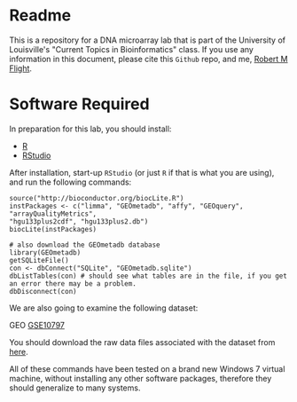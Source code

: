 # Readme

This is a repository for a DNA microarray lab that is part of the University of 
Louisville's "Current Topics in Bioinformatics" class. If you use any information
in this document, please cite this `Github` repo, and me, [Robert M Flight](http://robertmflight.blogspot.com).

# Software Required

In preparation for this lab, you should install:

 * [R](http://r-project.org)
 * [RStudio](http://rstudio.org)

After installation, start-up `RStudio` (or just `R` if that is what you are using),
and run the following commands:

```
source("http://bioconductor.org/biocLite.R")
instPackages <- c("limma", "GEOmetadb", "affy", "GEOquery", "arrayQualityMetrics",
"hgu133plus2cdf", "hgu133plus2.db")
biocLite(instPackages)

# also download the GEOmetadb database
library(GEOmetadb)
getSQLiteFile()
con <- dbConnect("SQLite", "GEOmetadb.sqlite")
dbListTables(con) # should see what tables are in the file, if you get an error there may be a problem.
dbDisconnect(con) 
```

We are also going to examine the following dataset:

GEO [GSE10797](http://www.ncbi.nlm.nih.gov/geo/query/acc.cgi?acc=GSE10797)

You should download the raw data files associated with the dataset from [here](http://www.ncbi.nlm.nih.gov/geosuppl/?acc=GSE10797).

All of these commands have been tested on a brand new Windows 7 virtual machine, without installing any other software
packages, therefore they should generalize to many systems.